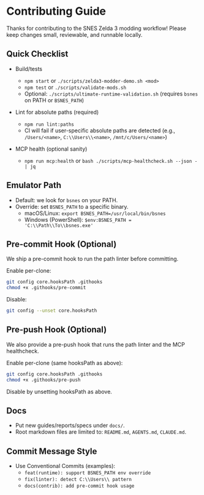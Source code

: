 # Contributing Guide

Thanks for contributing to the SNES Zelda 3 modding workflow! Please keep changes small, reviewable, and runnable locally.

## Quick Checklist

- Build/tests
  - `npm start` or `./scripts/zelda3-modder-demo.sh <mod>`
  - `npm test` or `./scripts/validate-mods.sh`
  - Optional: `./scripts/ultimate-runtime-validation.sh` (requires `bsnes` on PATH or `BSNES_PATH`)

- Lint for absolute paths (required)
  - `npm run lint:paths`
  - CI will fail if user-specific absolute paths are detected (e.g., `/Users/<name>`, `C:\\Users\\<name>`, `/mnt/c/Users/<name>`)

- MCP health (optional sanity)
  - `npm run mcp:health` or `bash ./scripts/mcp-healthcheck.sh --json - | jq`

## Emulator Path

- Default: we look for `bsnes` on your PATH.
- Override: set `BSNES_PATH` to a specific binary.
  - macOS/Linux: `export BSNES_PATH=/usr/local/bin/bsnes`
  - Windows (PowerShell): `$env:BSNES_PATH = 'C:\\Path\\To\\bsnes.exe'`

## Pre-commit Hook (Optional)

We ship a pre-commit hook to run the path linter before committing.

Enable per-clone:
```bash
git config core.hooksPath .githooks
chmod +x .githooks/pre-commit
```

Disable:
```bash
git config --unset core.hooksPath
```

## Pre-push Hook (Optional)

We also provide a pre-push hook that runs the path linter and the MCP healthcheck.

Enable per-clone (same hooksPath as above):
```bash
git config core.hooksPath .githooks
chmod +x .githooks/pre-push
```

Disable by unsetting hooksPath as above.

## Docs

- Put new guides/reports/specs under `docs/`.
- Root markdown files are limited to: `README.md`, `AGENTS.md`, `CLAUDE.md`.

## Commit Message Style

- Use Conventional Commits (examples):
  - `feat(runtime): support BSNES_PATH env override`
  - `fix(linter): detect C:\\Users\\ pattern`
  - `docs(contrib): add pre-commit hook usage`
